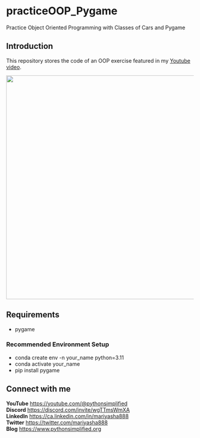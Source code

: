 # practiceOOP_Pygame
Practice Object Oriented Programming with Classes of Cars and Pygame

## Introduction

This repository stores the code of an OOP exercise featured in my <a href="https://youtu.be/cgxTwQT1ahw" target="_blank">Youtube video</a>.

<img src="https://github.com/MariyaSha/practiceOOP_Pygame/assets/32107652/97b839c0-c665-4164-8d58-5deb8a9bd229" width=600px>

## Requirements
- pygame

### Recommended Environment Setup
- conda create env -n your_name python=3.11
- conda activate your_name
- pip install pygame

## Connect with me
<b>YouTube</b> https://youtube.com/@pythonsimplified
<br>
<b>Discord</b>  https://discord.com/invite/wgTTmsWmXA
<br>
<b>LinkedIn</b>  https://ca.linkedin.com/in/mariyasha888
<br>
<b>Twitter</b>  https://twitter.com/mariyasha888
<br>
<b>Blog</b>  https://www.pythonsimplified.org


